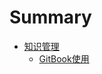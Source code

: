 # Summary

* [知识管理](knowledge-management/README.md)
    * [GitBook使用](knowledge-management/gitbook.md)
